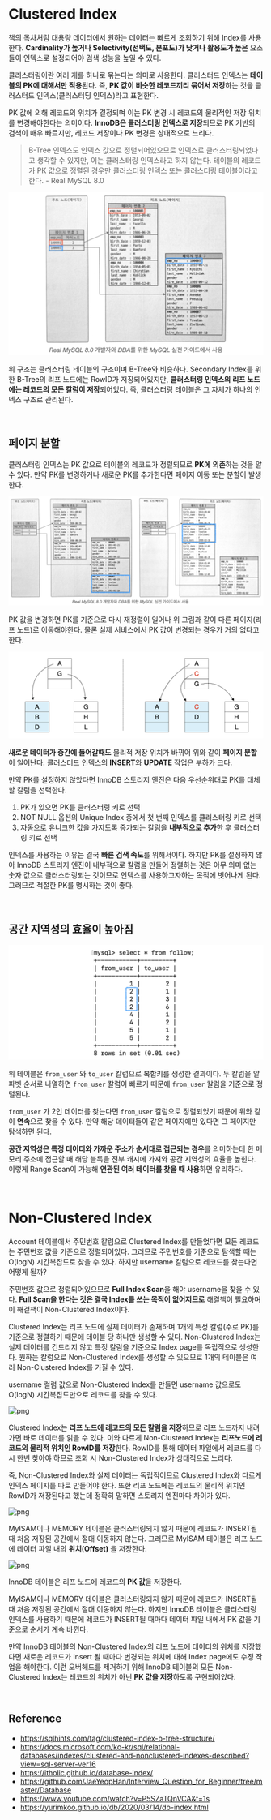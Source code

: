 # Clustered Index

책의 목차처럼 대용량 데이터에서 원하는 데이터는 빠르게 조회하기 위해 Index를 사용한다. **Cardinality가 높거나 Selectivity(선택도, 분포도)가 낮거나 활용도가 높은** 요소들이 인덱스로 설정되어야 검색 성능을 높일 수 있다.

클러스터링이란 여러 개를 하나로 묶는다는 의미로 사용한다. 클러스터드 인덱스는 **테이블의 PK에 대해서만 적용**된다. 즉, **PK 값이 비슷한 레코드끼리 묶어서 저장**하는 것을 클러스터드 인덱스(클러스터딩 인덱스)라고 표현한다. 

PK 값에 의해 레코드의 위치가 결정되며 이는 PK 변경 시 레코드의 물리적인 저장 위치를 변경해야한다는 의미이다. **InnoDB은 클러스터링 인덱스로 저장**되므로 PK 기반의 검색이 매우 빠르지만, 레코드 저장이나 PK 변경은 상대적으로 느리다.

> B-Tree 인덱스도 인덱스 값으로 정렬되어있으므로 인덱스로 클러스터링되었다고 생각할 수 있지만, 이는 클러스터링 인덱스라고 하지 않는다. 테이블의 레코드가 PK 값으로 정렬된 경우만 클러스터링 인덱스 또는 클러스터링 테이블이라고 한다. - Real MySQL 8.0

![png](/Database/_img/clustered_index.png)

위 구조는 클러스터링 테이블의 구조이며 B-Tree와 비슷하다. Secondary Index를 위한 B-Tree의 리프 노드에는 RowID가 저장되어있지만, **클러스터링 인덱스의 리프 노드에는 레코드의 모든 칼럼이 저장**되어있다. 즉, 클러스터링 테이블은 그 자체가 하나의 인덱스 구조로 관리된다.

<br>

## 페이지 분할

클러스터링 인덱스는 PK 값으로 테이블의 레코드가 정렬되므로 **PK에 의존**하는 것을 알 수 있다. 만약 PK를 변경하거나 새로운 PK를 추가한다면 페이지 이동 또는 분할이 발생한다.

![png](/Database/_img/page_split.png)

PK 값을 변경하면 PK를 기준으로 다시 재정렬이 일어나 위 그림과 같이 다른 페이지(리프 노드)로 이동해야한다. 물론 실제 서비스에서 PK 값이 변경되는 경우가 거의 없다고 한다. 

![png](/Database/_img/page_split(2).png)

 **새로운 데이터가 중간에 들어갈때도** 물리적 저장 위치가 바뀌어 위와 같이 **페이지 분할**이 일어난다. 클러스터드 인덱스의 **INSERT**와 **UPDATE** 작업은 부하가 크다. 
<br>

만약 PK를 설정하지 않았다면 InnoDB 스토리지 엔진은 다음 우선순위대로 PK를 대체할 칼럼을 선택한다.

1. PK가 있으면 PK를 클러스터링 키로 선택
2. NOT NULL 옵션의 Unique Index 중에서 첫 번째 인덱스를 클러스터링 키로 선택
3. 자동으로 유니크한 값을 가지도록 증가되는 칼럼을 **내부적으로 추가**한 후 클러스터링 키로 선택

인덱스를 사용하는 이유는 결국 **빠른 검색 속도**를 위해서이다. 하지만 PK를 설정하지 않아 InnoDB 스토리지 엔진이 내부적으로 칼럼을 만들어 정렬하는 것은 아무 의미 없는 숫자 값으로 클러스터링되는 것이므로 인덱스를 사용하고자하는 목적에 벗어나게 된다. 그러므로 적절한 PK를 명시하는 것이 좋다.

<br>

## 공간 지역성의 효율이 높아짐

![png](/Database/_img/space_efficiency.png)

위 테이블은 ```from_user``` 와 ```to_user``` 칼럼으로 복합키를 생성한 결과이다. 두 칼럼을 알파벳 순서로 나열하면 ```from_user``` 칼럼이 빠르기 때문에 ```from_user``` 칼럼을 기준으로 정렬된다. 

```from_user``` 가 2인 데이터를 찾는다면 ```from_user``` 칼럼으로 정렬되었기 때문에 위와 같이 **연속**으로 찾을 수 있다. 만약 해당 데이터들이 같은 페이지에만 있다면 그 페이지만 탐색하면 된다. 

**공간 지역성은 특정 데이터와 가까운 주소가 순서대로 접근되는 경우**를 의미하는데 한 메모리 주소에 접근할 때 해당 블록을 전부 캐시에 가져와 공간 지역성의 효율을 높힌다. 이렇게 Range Scan이 가능해 **연관된 여러 데이터를 찾을 때 사용**하면 유리하다.

<br>

# Non-Clustered Index

Account 테이블에서 주민번호 칼럼으로 Clustered Index를 만들었다면 모든 레코드는 주민번호 값을 기준으로 정렬되어있다. 그러므로 주민번호를 기준으로 탐색할 때는 O(logN) 시간복잡도로 찾을 수 있다. 하지만 username 칼럼으로 레코드를 찾는다면 어떻게 될까?

주민번호 값으로 정렬되어있으므로 **Full Index Scan**을 해야 username을 찾을 수 있다. **Full Scan을 한다는 것은 결국 Index를 쓰는 목적이 없어지므로** 해결책이 필요하며 이 해결책이 Non-Clustered Index이다.

Clustered Index는 리프 노드에 실제 데이터가 존재하며 1개의 특정 칼럼(주로 PK)를 기준으로 정렬하기 때문에 테이블 당 하나만 생성할 수 있다. Non-Clustered Index는 실제 데이터를 건드리지 않고 특정 칼람을 기준으로 Index page를 독립적으로 생성한다. 원하는 칼럼으로 Non-Clustered Index를 생성할 수 있으므로 1개의 테이블은 여러 Non-Clustered Index를 가질 수 있다.

username 컬럼 값으로 Non-Clustered Index를 만들면 username 값으로도 O(logN) 시간복잡도만으로 레코드를 찾을 수 있다.

![png](/Database/_img/nonclustered_index.png)

Clustered Index는 **리프 노드에 레코드의 모든 칼럼을 저장**하므로 리프 노드까지 내려가면 바로 데이터를 읽을 수 있다. 이와 다르게 Non-Clustered Index는 **리프노드에 레코드의 물리적 위치인 RowID를 저장**한다. RowID를 통해 데이터 파일에서 레코드를 다시 한번 찾아야 하므로 조회 시 Non-Clustered Index가 상대적으로 느리다.

즉, Non-Clustered Index와 실제 데이터는 독립적이므로 Clustered Index와 다르게 인덱스 페이지를 따로 만들어야 한다. 또한 리프 노드에는 레코드의 물리적 위치인 RowID가 저장된다고 했는데 정확히 말하면 스토리지 엔진마다 차이가 있다.

![png](/Database/_img/MyISAM_data_record.png)

MyISAM이나 MEMORY 테이블은 클러스터링되지 않기 때문에 레코드가 INSERT될 때 처음 저장된 공간에서 절대 이동하지 않는다. 그러므로 MyISAM 테이블은 리프 노드에 데이터 파일 내의 **위치(Offset)** 을 저장한다.

![png](/Database/_img/innoDB_data_record.png)

InnoDB 테이블은 리프 노드에 레코드의 **PK 값**을 저장한다.

MyISAM이나 MEMORY 테이블은 클러스터링되지 않기 때문에 레코드가 INSERT될 때 처음 저장된 공간에서 절대 이동하지 않는다. 하지만 InnoDB 테이블은 클러스터링 인덱스를 사용하기 때문에 레코드가 INSERT될 때마다 데이터 파일 내에서 PK 값을 기준으로 순서가 계속 바뀐다. 

만약 InnoDB 테이블의 Non-Clustered Index의 리프 노드에 데이터의 위치를 저장했다면 새로운 레코드가 Insert 될 때마다 변경되는 위치에 대해 Index page에도 수정 작업을 해야한다. 이런 오버헤드를 제거하기 위해 InnoDB 테이블의 모든 Non-Clustered Index는 레코드의 위치가 아닌 **PK 값을 저장**하도록 구현되어있다.

<br>


## Reference

- https://sqlhints.com/tag/clustered-index-b-tree-structure/
- https://docs.microsoft.com/ko-kr/sql/relational-databases/indexes/clustered-and-nonclustered-indexes-described?view=sql-server-ver16
- https://itholic.github.io/database-index/
- https://github.com/JaeYeopHan/Interview_Question_for_Beginner/tree/master/Database
- https://www.youtube.com/watch?v=P5SZaTQnVCA&t=1s
- https://yurimkoo.github.io/db/2020/03/14/db-index.html